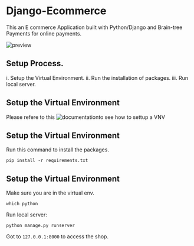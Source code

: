 # Django-Ecommerce
This an E commerce Application built with Python/Django and Brain-tree Payments for online payments.

![preview](https://user-images.githubusercontent.com/17265995/44001773-884be1d6-9e40-11e8-80ea-0388a756c5eb.png)


## Setup Process.
i.   Setup the Virtual Environment.
ii.  Run the installation of packages.
iii. Run local server.

## Setup the Virtual Environment

Please refere to this  ![documentation](https://packaging.python.org/guides/installing-using-pip-and-virtual-environments/)to see how to settup a VNV

## Setup the Virtual Environment

Run this command to install the packages.

``pip install -r requirements.txt``

## Setup the Virtual Environment

Make sure you are in the virtual env.

``which python``

Run local server:

``python manage.py runserver``

Got to ``127.0.0.1:8000`` to access the shop.